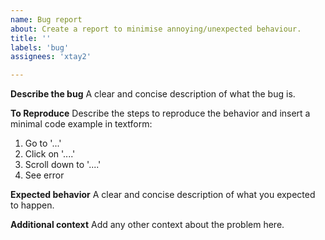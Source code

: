 ```yaml
---
name: Bug report
about: Create a report to minimise annoying/unexpected behaviour.
title: ''
labels: 'bug'
assignees: 'xtay2'

---
```


**Describe the bug**
A clear and concise description of what the bug is.

**To Reproduce**
Describe the steps to reproduce the behavior and insert a minimal code example in textform:
1. Go to '...'
2. Click on '....'
3. Scroll down to '....'
4. See error

**Expected behavior**
A clear and concise description of what you expected to happen.

**Additional context**
Add any other context about the problem here.
